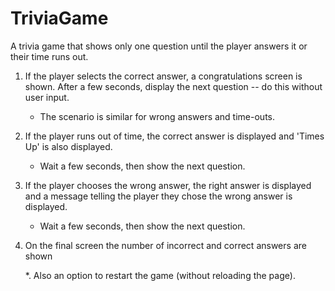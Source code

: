 # TriviaGame

A trivia game that shows only one question until the player answers it or their time runs out.

1. If the player selects the correct answer, a congratulations screen is shown. After a few seconds, display the next question -- do this without user input.

    * The scenario is similar for wrong answers and time-outs.

1. If the player runs out of time, the correct answer is displayed and 'Times Up' is also displayed.

    * Wait a few seconds, then show the next question.

1. If the player chooses the wrong answer, the right answer is displayed and a message telling the player they chose the wrong answer is displayed. 

    * Wait a few seconds, then show the next question.
    
1. On the final screen the number of incorrect and correct answers are shown

    *. Also an option to restart the game (without reloading the page).
